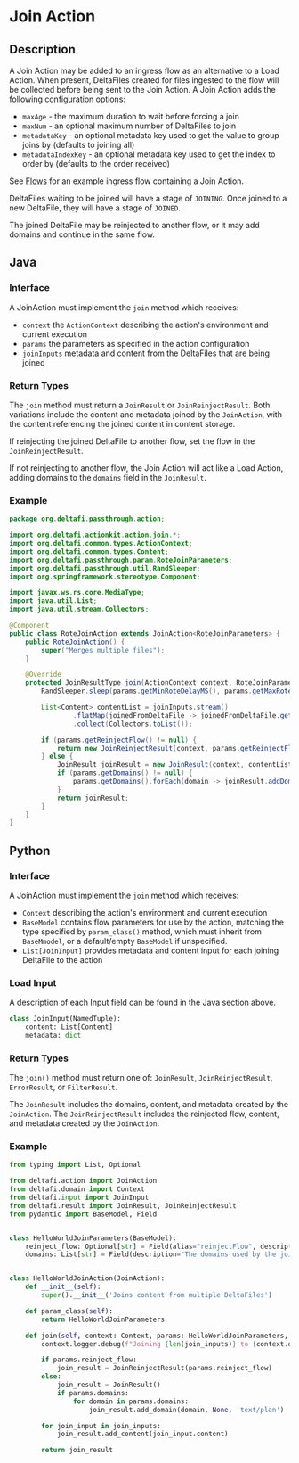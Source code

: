 # Join Action

## Description

A Join Action may be added to an ingress flow as an alternative to a Load Action. When present, DeltaFiles created for
files ingested to the flow will be collected before being sent to the Join Action. A Join Action adds the following
configuration options:

* `maxAge` - the maximum duration to wait before forcing a join
* `maxNum` - an optional maximum number of DeltaFiles to join
* `metadataKey` - an optional metadata key used to get the value to group joins by (defaults to joining all)
* `metadataIndexKey` - an optional metadata key used to get the index to order by (defaults to the order received)

See [Flows](/flows) for an example ingress flow containing a Join Action.

DeltaFiles waiting to be joined will have a stage of `JOINING`. Once joined to a new DeltaFile, they will have a stage
of `JOINED`.

The joined DeltaFile may be reinjected to another flow, or it may add domains and continue in the same flow.

## Java

### Interface

A JoinAction must implement the `join` method which receives:
* `context` the `ActionContext` describing the action's environment and current execution
* `params` the parameters as specified in the action configuration
* `joinInputs` metadata and content from the DeltaFiles that are being joined

### Return Types

The `join` method must return a `JoinResult` or `JoinReinjectResult`. Both variations include the content and metadata joined by the
`JoinAction`, with the content referencing the joined content in content storage.

If reinjecting the joined DeltaFile to another flow, set the flow in the `JoinReinjectResult`.

If not reinjecting to another flow, the Join Action will act like a Load Action, adding domains to the `domains` field in the `JoinResult`.

### Example

```java
package org.deltafi.passthrough.action;

import org.deltafi.actionkit.action.join.*;
import org.deltafi.common.types.ActionContext;
import org.deltafi.common.types.Content;
import org.deltafi.passthrough.param.RoteJoinParameters;
import org.deltafi.passthrough.util.RandSleeper;
import org.springframework.stereotype.Component;

import javax.ws.rs.core.MediaType;
import java.util.List;
import java.util.stream.Collectors;

@Component
public class RoteJoinAction extends JoinAction<RoteJoinParameters> {
    public RoteJoinAction() {
        super("Merges multiple files");
    }

    @Override
    protected JoinResultType join(ActionContext context, RoteJoinParameters params, List<JoinInput> joinInputs) {
        RandSleeper.sleep(params.getMinRoteDelayMS(), params.getMaxRoteDelayMS());

        List<Content> contentList = joinInputs.stream()
                .flatMap(joinedFromDeltaFile -> joinedFromDeltaFile.getContentList().stream())
                .collect(Collectors.toList());

        if (params.getReinjectFlow() != null) {
            return new JoinReinjectResult(context, params.getReinjectFlow(), contentList);
        } else {
            JoinResult joinResult = new JoinResult(context, contentList);
            if (params.getDomains() != null) {
                params.getDomains().forEach(domain -> joinResult.addDomain(domain, null, MediaType.TEXT_PLAIN));
            }
            return joinResult;
        }
    }
}
```

## Python

### Interface

A JoinAction must implement the `join` method which receives:
* `Context` describing the action's environment and current execution
* `BaseModel` contains flow parameters for use by the action, matching the type specified by `param_class()` method, which must inherit from `BaseMmodel`, or a default/empty `BaseModel` if unspecified.
* `List[JoinInput]` provides metadata and content input for each joining DeltaFile to the action

### Load Input

A description of each Input field can be found in the Java section above.

```python
class JoinInput(NamedTuple):
    content: List[Content]
    metadata: dict
```

### Return Types

The `join()` method must return one of: `JoinResult`, `JoinReinjectResult`, `ErrorResult`, or `FilterResult`.

The `JoinResult` includes the domains, content, and metadata created by the `JoinAction`.
The `JoinReinjectResult` includes the reinjected flow, content, and metadata created by the `JoinAction`.

### Example

```python
from typing import List, Optional

from deltafi.action import JoinAction
from deltafi.domain import Context
from deltafi.input import JoinInput
from deltafi.result import JoinResult, JoinReinjectResult
from pydantic import BaseModel, Field


class HelloWorldJoinParameters(BaseModel):
    reinject_flow: Optional[str] = Field(alias="reinjectFlow", description="An optional ingress flow to reinject to")
    domains: List[str] = Field(description="The domains used by the join action")


class HelloWorldJoinAction(JoinAction):
    def __init__(self):
        super().__init__('Joins content from multiple DeltaFiles')

    def param_class(self):
        return HelloWorldJoinParameters

    def join(self, context: Context, params: HelloWorldJoinParameters, join_inputs: List[JoinInput]):
        context.logger.debug(f"Joining {len(join_inputs)} to {context.did} with params: {params}")

        if params.reinject_flow:
            join_result = JoinReinjectResult(params.reinject_flow)
        else:
            join_result = JoinResult()
            if params.domains:
                for domain in params.domains:
                    join_result.add_domain(domain, None, 'text/plan')

        for join_input in join_inputs:
            join_result.add_content(join_input.content)

        return join_result
```

